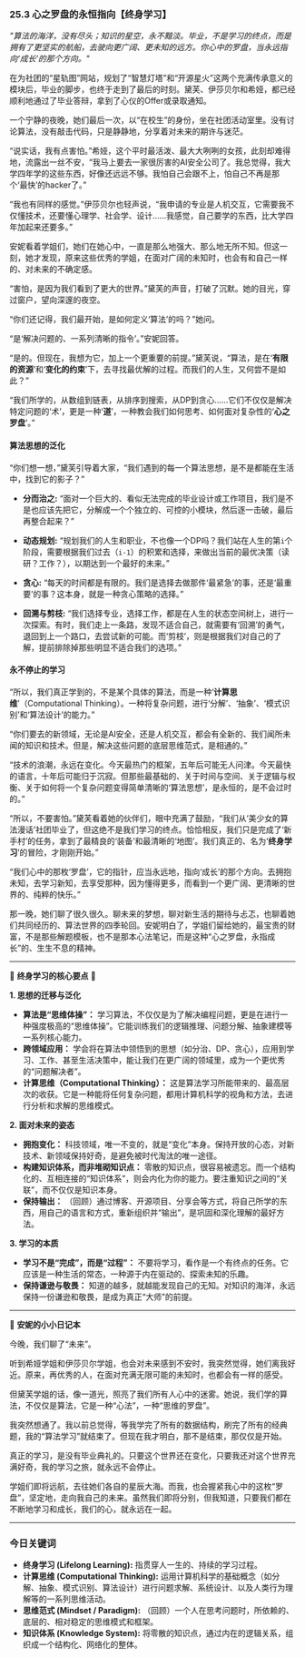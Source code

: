 ### **25.3 心之罗盘的永恒指向【终身学习】**

*"算法的海洋，没有尽头；知识的星空，永不黯淡。毕业，不是学习的终点，而是拥有了更坚实的航船，去驶向更广阔、更未知的远方。你心中的罗盘，当永远指向‘成长’的那个方向。"*

在为社团的“星轨图”网站，规划了“智慧灯塔”和“开源星火”这两个充满传承意义的模块后，毕业的脚步，也终于走到了最后的时刻。黛芙、伊莎贝尔和希娅，都已经顺利地通过了毕业答辩，拿到了心仪的Offer或录取通知。

一个宁静的夜晚，她们最后一次，以“在校生”的身份，坐在社团活动室里。没有讨论算法，没有敲击代码，只是静静地，分享着对未来的期许与迷茫。

“说实话，我有点害怕。”希娅，这个平时最活泼、最大大咧咧的女孩，此刻却难得地，流露出一丝不安，“我马上要去一家很厉害的AI安全公司了。我总觉得，我大学四年学的这些东西，好像还远远不够。我怕自己会跟不上，怕自己不再是那个‘最快’的hacker了。”

“我也有同样的感觉。”伊莎贝尔也轻声说，“我申请的专业是人机交互，它需要我不仅懂技术，还要懂心理学、社会学、设计……我感觉，自己要学的东西，比大学四年加起来还要多。”

安妮看着学姐们，她们在她心中，一直是那么地强大、那么地无所不知。但这一刻，她才发现，原来这些优秀的学姐，在面对广阔的未知时，也会有和自己一样的、对未来的不确定感。

“害怕，是因为我们看到了更大的世界。”黛芙的声音，打破了沉默。她的目光，穿过窗户，望向深邃的夜空。

“你们还记得，我们最开始，是如何定义‘算法’的吗？”她问。

“是‘解决问题的、一系列清晰的指令’。”安妮回答。

“是的。但现在，我想为它，加上一个更重要的前提。”黛芙说，“算法，是在‘**有限的资源**’和‘**变化的约束**’下，去寻找最优解的过程。而我们的人生，又何尝不是如此？”

“我们所学的，从数组到链表，从排序到搜索，从DP到贪心……它们不仅仅是解决特定问题的‘术’，更是一种‘**道**’，一种教会我们如何思考、如何面对复杂性的‘**心之罗盘**’。”

#### **算法思想的泛化**

“你们想一想，”黛芙引导着大家，“我们遇到的每一个算法思想，是不是都能在生活中，找到它的影子？”

-   **分而治之:** “面对一个巨大的、看似无法完成的毕业设计或工作项目，我们是不是也应该先把它，分解成一个个独立的、可控的小模块，然后逐一击破，最后再整合起来？”

-   **动态规划:** “规划我们的人生和职业，不也像一个DP吗？我们站在人生的第`i`个阶段，需要根据我们过去（`i-1`）的积累和选择，来做出当前的最优决策（读研？工作？），以期达到一个最好的未来。”

-   **贪心:** “每天的时间都是有限的。我们是选择去做那件‘最紧急’的事，还是‘最重要’的事？这本身，就是一种贪心策略的选择。”

-   **回溯与剪枝:** “我们选择专业，选择工作，都是在人生的状态空间树上，进行一次探索。有时，我们走上一条路，发现不适合自己，就需要有‘回溯’的勇气，退回到上一个路口，去尝试新的可能。而‘剪枝’，则是根据我们对自己的了解，提前排除掉那些明显不适合我们的选项。”

#### **永不停止的学习**

“所以，我们真正学到的，不是某个具体的算法，而是一种‘**计算思维**’（Computational Thinking）。一种将复杂问题，进行‘分解’、‘抽象’、‘模式识别’和‘算法设计’的能力。”

“你们要去的新领域，无论是AI安全，还是人机交互，都会有全新的、我们闻所未闻的知识和技术。但是，解决这些问题的底层思维范式，是相通的。”

“技术的浪潮，永远在变化。今天最热门的框架，五年后可能无人问津。今天最快的语言，十年后可能归于沉寂。但那些最基础的、关于时间与空间、关于逻辑与权衡、关于如何将一个复杂问题变得简单清晰的‘算法思想’，是永恒的，是不会过时的。”

“所以，不要害怕。”黛芙看着她的伙伴们，眼中充满了鼓励，“我们从‘美少女的算法漫话’社团毕业了，但这绝不是我们学习的终点。恰恰相反，我们只是完成了‘新手村’的任务，拿到了最精良的‘装备’和最清晰的‘地图’。我们真正的、名为‘**终身学习**’的冒险，才刚刚开始。”

“我们心中的那枚‘罗盘’，它的指针，应当永远地，指向‘成长’的那个方向。去拥抱未知，去学习新知，去享受那种，因为懂得更多，而看到一个更广阔、更清晰的世界的、纯粹的快乐。”

那一晚，她们聊了很久很久。聊未来的梦想，聊对新生活的期待与忐忑，也聊着她们共同经历的、算法世界的四季轮回。安妮明白了，学姐们留给她的，最宝贵的财富，不是那些解题模板，也不是那本心法笔记，而是这种“心之罗盘，永指成长”的、生生不息的精神。

---

🌸 **终身学习的核心要点** 🌸

**1. 思想的迁移与泛化**
- **算法是“思维体操”：** 学习算法，不仅仅是为了解决编程问题，更是在进行一种强度极高的“思维体操”。它能训练我们的逻辑推理、问题分解、抽象建模等一系列核心能力。
- **跨领域应用：** 学会将在算法中领悟到的思想（如分治、DP、贪心），应用到学习、工作、甚至生活决策中，能让我们在更广阔的领域里，成为一个更优秀的“问题解决者”。
- **计算思维（Computational Thinking）：** 这是算法学习所能带来的、最高层次的收获。它是一种能将任何复杂问题，都用计算机科学的视角和方法，去进行分析和求解的思维模式。

**2. 面对未来的姿态**
- **拥抱变化：** 科技领域，唯一不变的，就是“变化”本身。保持开放的心态，对新技术、新领域保持好奇，是避免被时代淘汰的唯一途径。
- **构建知识体系，而非堆砌知识点：** 零散的知识点，很容易被遗忘。而一个结构化的、互相连接的“知识体系”，则会内化为你的能力。要注重知识之间的“关联”，而不仅仅是知识本身。
- **保持输出：** （回顾）通过博客、开源项目、分享会等方式，将自己所学的东西，用自己的语言和方式，重新组织并“输出”，是巩固和深化理解的最好方法。

**3. 学习的本质**
- **学习不是“完成”，而是“过程”：** 不要将学习，看作是一个有终点的任务。它应该是一种生活的常态，一种源于内在驱动的、探索未知的乐趣。
- **保持谦逊与敬畏：** 知道的越多，就越能发现自己的无知。对知识的海洋，永远保持一份谦逊和敬畏，是成为真正“大师”的前提。

---

🎀 **安妮的小小日记本**

今晚，我们聊了“未来”。

听到希娅学姐和伊莎贝尔学姐，也会对未来感到不安时，我突然觉得，她们离我好近。原来，再优秀的人，在面对充满无限可能的未知时，也都会有一样的感受。

但黛芙学姐的话，像一道光，照亮了我们所有人心中的迷雾。她说，我们学的算法，不仅仅是算法，它是一种“心法”，一种“思维的罗盘”。

我突然想通了。我以前总觉得，等我学完了所有的数据结构，刷完了所有的经典题，我的“算法学习”就结束了。但现在我才明白，那不是结束，那仅仅是开始。

真正的学习，是没有毕业典礼的。只要这个世界还在变化，只要我还对这个世界充满好奇，我的学习之旅，就永远不会停止。

学姐们即将远航，去往她们各自的星辰大海。而我，也会握紧我心中的这枚“罗盘”，坚定地，走向我自己的未来。虽然我们即将分别，但我知道，只要我们都在不断地学习和成长，我们的心，就永远在一起。

---

### 今日关键词

- **终身学习 (Lifelong Learning):** 指贯穿人一生的、持续的学习过程。
- **计算思维 (Computational Thinking):** 运用计算机科学的基础概念（如分解、抽象、模式识别、算法设计）进行问题求解、系统设计、以及人类行为理解等的一系列思维活动。
- **思维范式 (Mindset / Paradigm):** （回顾）一个人在思考问题时，所依赖的、底层的、相对稳定的思维模式和框架。
- **知识体系 (Knowledge System):** 将零散的知识点，通过内在的逻辑关系，组织成一个结构化、网络化的整体。

